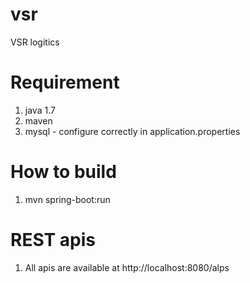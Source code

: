 # vsr
VSR logitics

# Requirement
1. java 1.7
2. maven
3. mysql - configure correctly in application.properties

# How to build
1. mvn spring-boot:run

# REST apis
1. All apis are available at http://localhost:8080/alps
